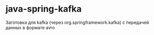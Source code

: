 # java-spring-kafka

Заготовка для kafka (через org.springframework.kafka) с передачей данных в формате avro
